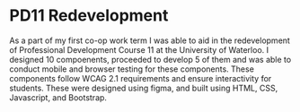 # PD11 Redevelopment
As a part of my first co-op work term I was able to aid in the redevelopment of Professional Development Course 11 at the University of Waterloo. I designed 10 compoenents, proceeded to develop 5 of them and was able to conduct mobile and browser testing for these components. 
These components follow WCAG 2.1 requirements and ensure interactivity for students. These were designed using figma, and built using HTML, CSS, Javascript, and Bootstrap.
